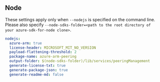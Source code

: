 ## Node

These settings apply only when `--nodejs` is specified on the command line.
Please also specify `--node-sdks-folder=<path to the root directory of your azure-sdk-for-node clone>`.

``` yaml $(nodejs)
nodejs:
  azure-arm: true
  license-header: MICROSOFT_MIT_NO_VERSION
  payload-flattening-threshold: 2
  package-name: azure-arm-peering
  output-folder: $(node-sdks-folder)/lib/services/peeringManagement
  generate-license-txt: true
  generate-package-json: true
  generate-readme-md: false
```
